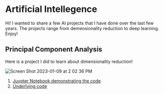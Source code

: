 # Artificial Intellegence

Hi! I wanted to share a few AI projects that I have done over the last few years. The projects range from demensionality reduction to deep learning. Enjoy!

## Principal Component Analysis
Here is a project I did to learn about dimensionality reduction!

![Screen Shot 2023-01-09 at 2 02 36 PM](https://user-images.githubusercontent.com/106544113/211417327-6d6749af-1dfd-4c7a-8e5a-48d737419510.png)

1. [Juypter Notebook demonstrating the code](./PCA/PCA.ipynb)
2. [Underlying code](./PCA/PCA.py)
